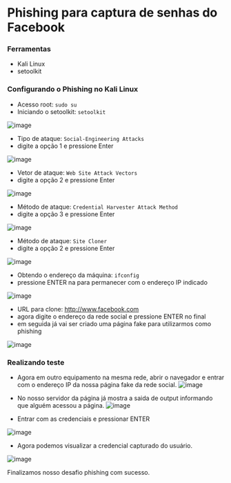 # Phishing para captura de senhas do Facebook

### Ferramentas

- Kali Linux
- setoolkit

### Configurando o Phishing no Kali Linux

- Acesso root: ``` sudo su ```
- Iniciando o setoolkit: ``` setoolkit ```

![image](https://github.com/user-attachments/assets/7ed5dd19-f804-430d-adb5-bd4f0a300857)


- Tipo de ataque: ``` Social-Engineering Attacks ```
- digite a opção 1 e pressione Enter

![image](https://github.com/user-attachments/assets/f7f188e5-f75e-4a79-9b13-104e72e3223b)

  
- Vetor de ataque: ``` Web Site Attack Vectors ```
- digite a opção 2 e pressione Enter

![image](https://github.com/user-attachments/assets/e397c0bb-2767-42be-bc61-42881eb898a3)

  
- Método de ataque: ```Credential Harvester Attack Method ```
- digite a opção 3 e pressione Enter

![image](https://github.com/user-attachments/assets/3aee292e-c624-4cfc-83c4-4226216e1939)

- Método de ataque: ``` Site Cloner ```
- digite a opção 2 e pressione Enter

![image](https://github.com/user-attachments/assets/6dec5931-be0f-41dd-8c78-9c74022e0c22)

- Obtendo o endereço da máquina: ``` ifconfig ```
- pressione ENTER na para permanecer com o endereço IP indicado

![image](https://github.com/user-attachments/assets/69d217ef-d1c8-492f-b679-ebe69124533c)


- URL para clone: http://www.facebook.com
- agora digite o endereço da rede social e pressione ENTER no final
- em seguida já vai ser criado uma página fake para utilizarmos como phishing

![image](https://github.com/user-attachments/assets/919b3a99-704e-49d2-ae77-f368a7740be3)


### Realizando teste
- Agora em outro equipamento na mesma rede, abrir o navegador e entrar com o endereço IP da nossa página fake da rede social.
![image](https://github.com/user-attachments/assets/912dd390-769f-48cd-bec6-ef3dfb5c584f)

- No nosso servidor da página já mostra a saida de output informando que alguém acessou a página.
![image](https://github.com/user-attachments/assets/e87ab270-6af3-4dd9-ac69-37399cfc3beb)

- Entrar com as credenciais e pressionar ENTER

![image](https://github.com/user-attachments/assets/644bf203-659b-46bb-90ef-8ffbed373e28)

- Agora podemos visualizar a credencial capturado do usuário.

![image](https://github.com/user-attachments/assets/7008120a-4356-4358-8b3f-f74a1cf3ff3e)

Finalizamos nosso desafio phishing com sucesso.
